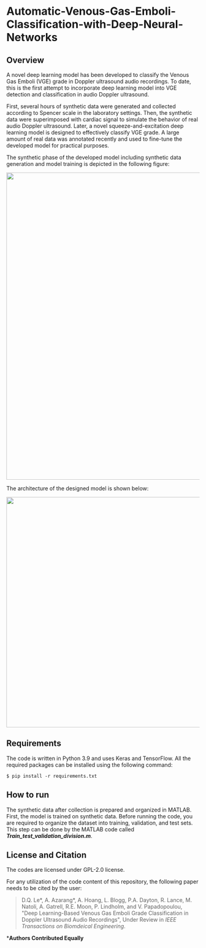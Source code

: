 # Automatic-Venous-Gas-Emboli-Classification-with-Deep-Neural-Networks

Overview
------------

A novel deep learning model has been developed to classify the Venous Gas Emboli (VGE) grade in Doppler ultrasound audio recordings. To date, this is the first attempt to incorporate deep learning model into VGE detection and classification in audio Doppler ultrasound.

First, several hours of synthetic data were generated and collected according to Spencer scale in the laboratory settings. Then, the synthetic data were superimposed with cardiac signal to simulate the behavior of real audio Doppler ultrasound. Later, a novel squeeze-and-excitation deep learning model is designed to effectively classify VGE grade. A large amount of real data was annotated recently and used to fine-tune the developed model for practical purposes.

The synthetic phase of the developed model including synthetic data generation and model training is depicted in the following figure: 

<p align="center">
<img src="https://user-images.githubusercontent.com/48659018/146570909-c05c1aaf-6cb1-4a66-98b8-9894f5ba0200.jpg" width="800" align="center">
</p>

The architecture of the designed model is shown below:

<p align="center">
<img src="https://user-images.githubusercontent.com/48659018/146574698-3e53aad8-1193-4115-a111-f68fb82b7ecd.png" width="600" align="center">
</p>

Requirements
------------

The code is written in Python 3.9 and uses Keras and TensorFlow. All the required packages can be installed using the following command:
    
    $ pip install -r requirements.txt

How to run
----------

The synthetic data after collection is prepared and organized in MATLAB. First, the model is trained on synthetic data. Before running the code, you are required to organize the dataset into training, validation, and test sets. This step can be done by the MATLAB code called **_Train_test_validation_division.m_**.






License and Citation
---------
The codes are licensed under GPL-2.0 license. 

For any utilization of the code content of this repository, the following paper needs to be cited by the user: 

> D.Q. Le*, A. Azarang*, A. Hoang, L. Blogg, P.A. Dayton, R. Lance, M. Natoli, A. Gatrell, R.E. Moon, P. Lindholm, and V. Papadopoulou, "Deep Learning-Based Venous Gas Emboli Grade Classification in Doppler Ultrasound Audio Recordings", Under Review in _IEEE Transactions on Biomdeical Engineering_.

***Authors Contributed Equally**
